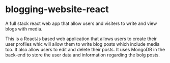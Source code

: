 # blogging-website-react
A full stack react web app that allow users and visiters to write and view blogs with media.

This is a ReactJs based web application that allows users to create their user profiles whic will allow them to write blog posts which include media too.
It also allow users to edit and delete their posts.
It uses MongoDB in the back-end to store the user data and information regarding the bolg posts.
